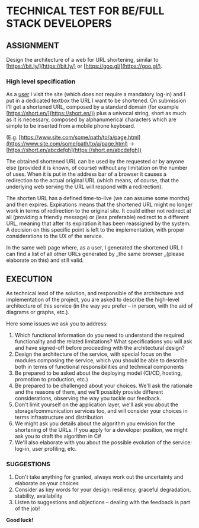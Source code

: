 # TECHNICAL TEST FOR BE/FULL STACK DEVELOPERS


## ASSIGNMENT

Design the architecture of a web for URL shortening, similar to [https://bit.ly/](https://bit.ly/) or [https://goo.gl/](https://goo.gl/).


### High level specification

As a <span style="text-decoration:underline;">user</span> I visit the site (which does not require a mandatory log-in) and I put in a dedicated textbox the URL I want to be shortened. On submission I'll get a shortened URL, composed by a standard domain (for example [https://short.en/](https://short.en/)) plus a univocal string, short as much as it is necessary, composed by alphanumerical characters which are simple to be inserted from a mobile phone keyboard.

(E.g. [https://www.site.com/some/path/to/a/page.html](https://www.site.com/some/path/to/a/page.html) ->[https://short.en/abcdefgh](https://short.en/abcdefgh))

The obtained shortened URL can be used by the requested or by anyone else (provided it is known, of course) without any limitation on the number of uses. When it is put in the address bar of a browser it causes a redirection to the actual original URL (which means, of course, that the underlying web serving the URL will respond with a redirection).

The shorten URL has a defined time-to-live (we can assume some months) and then expires. Expirations means that the shortened URL might no longer work in terms of redirection to the original site. It could either not redirect at all (providing a friendly message) or (less preferable) redirect to a different URL, meaning that after its expiration it has been reassigned by the system. A decision on this specific point is left to the implementation, with proper considerations to the UX of the service.

In the same web page where, as a user, I generated the shortened URL I can find a list of all other URLs generated by _the same browser _(please elaborate on this) and still valid.


## EXECUTION

As technical lead of the solution, and responsible of the architecture and implementation of the project, you are asked to describe the high-level architecture of this service (in the way you prefer – in person, with the aid of diagrams or graphs, etc.).

Here some issues we ask you to address:



1. Which functional information do you need to understand the required functionality and the related limitations? What specifications you will ask and have signed-off before proceeding with the architectural design?
2. Design the architecture of the service, with special focus on the modules composing the service, which you should be able to describe both in terms of functional responsibilities and technical components
3. Be prepared to be asked about the deploying model (CI/CD, hosting, promotion to production, etc.)
4. Be prepared to be challenged about your choices. We'll ask the rationale and the reasons of them, and we'll possibly provide different considerations, observing the way you tackle our feedback.
5. Don't limit yourself on the application layer, we'll ask you about the storage/communication services too, and will consider your choices in terms infrastructure and distribution
6. We might ask you details about the algorithm you envision for the shortening of the URLs. If you apply for a developer position, we might ask you to draft the algorithm in C#
7. We'll also elaborate with you about the possible evolution of the service: log-in, user profiling, etc.


### SUGGESTIONS



1. Don't take anything for granted, always work out the uncertainty and elaborate on your choices
2. Consider as key words for your design: resiliency, graceful degradation, stability, availability
3. Listen to suggestions and objections – dealing with the feedback is part of the job!

**Good luck!**

